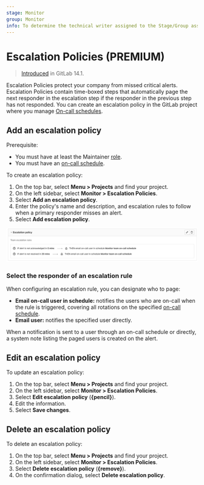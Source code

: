 ```yaml
---
stage: Monitor
group: Monitor
info: To determine the technical writer assigned to the Stage/Group associated with this page, see https://about.gitlab.com/handbook/engineering/ux/technical-writing/#assignments
---
```


# Escalation Policies **(PREMIUM)**

> [Introduced](https://gitlab.com/groups/gitlab-org/-/epics/4638) in GitLab 14.1.

Escalation Policies protect your company from missed critical alerts. Escalation Policies contain
time-boxed steps that automatically page the next responder in the escalation step if the responder
in the previous step has not responded. You can create an escalation policy in the GitLab project
where you manage [On-call schedules](oncall_schedules.md).

## Add an escalation policy

Prerequisite:

- You must have at least the Maintainer [role](../../user/permissions.md).
- You must have an [on-call schedule](oncall_schedules.md).

To create an escalation policy:

1. On the top bar, select **Menu > Projects** and find your project.
1. On the left sidebar, select **Monitor > Escalation Policies**.
1. Select **Add an escalation policy**.
1. Enter the policy's name and description, and
   escalation rules to follow when a primary responder misses an alert.
1. Select **Add escalation policy**.

![Escalation Policy](img/escalation_policy_v14_1.png)

### Select the responder of an escalation rule

When configuring an escalation rule, you can designate who to page:

- **Email on-call user in schedule:** notifies the users who are on-call when the rule is triggered,
  covering all rotations on the specified [on-call schedule](oncall_schedules.md).
- **Email user:** notifies the specified user directly.

When a notification is sent to a user through an on-call schedule or directly, a system note listing
the paged users is created on the alert.

## Edit an escalation policy

To update an escalation policy:

1. On the top bar, select **Menu > Projects** and find your project.
1. On the left sidebar, select **Monitor > Escalation Policies**.
1. Select **Edit escalation policy** (**{pencil}**).
1. Edit the information.
1. Select **Save changes**.

## Delete an escalation policy

To delete an escalation policy:

1. On the top bar, select **Menu > Projects** and find your project.
1. On the left sidebar, select **Monitor > Escalation Policies**.
1. Select **Delete escalation policy** (**{remove}**).
1. On the confirmation dialog, select **Delete escalation policy**.
